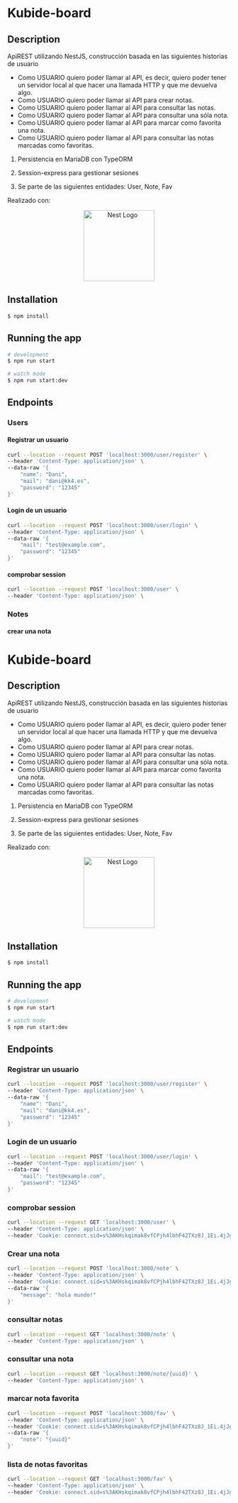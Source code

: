 # Kubide-board

## Description

ApiREST utilizando NestJS, construcción basada en las siguientes historias de usuario

- Como USUARIO quiero poder llamar al API, es decir, quiero poder tener un servidor local al que hacer una llamada HTTP y que me devuelva algo.
- Como USUARIO quiero poder llamar al API para crear notas.
- Como USUARIO quiero poder llamar al API para consultar las notas.
- Como USUARIO quiero poder llamar al API para consultar una sóla nota.
- Como USUARIO quiero poder llamar al API para marcar como favorita una nota.
- Como USUARIO quiero poder llamar al API para consultar las notas marcadas como favoritas.

1. Persistencia en MariaDB con TypeORM

2. Session-express para gestionar sesiones

3. Se parte de las siguientes entidades: User, Note, Fav

Realizado con:

<p align="center">
<a href="http://nestjs.com/" target="blank"><img src="https://nestjs.com/img/logo_text.svg" width="160" alt="Nest Logo" /></a>
</p>

## Installation

```bash
$ npm install
```

## Running the app

```bash
# development
$ npm run start

# watch mode
$ npm run start:dev

```

## Endpoints

### Users

#### Registrar un usuario

```bash
curl --location --request POST 'localhost:3000/user/register' \
--header 'Content-Type: application/json' \
--data-raw '{
    "name": "Dani",
    "mail": "dani@kk4.es",
    "password": "12345"
}'
```

#### Login de un usuario

```bash
curl --location --request POST 'localhost:3000/user/login' \
--header 'Content-Type: application/json' \
--data-raw '{
    "mail": "test@example.com",
    "password": "12345"
}'
```

#### comprobar session

```bash
curl --location --request POST 'localhost:3000/user' \
--header 'Content-Type: application/json' \
```

### Notes

#### crear una nota

# Kubide-board

## Description

ApiREST utilizando NestJS, construcción basada en las siguientes historias de usuario

- Como USUARIO quiero poder llamar al API, es decir, quiero poder tener un servidor local al que hacer una llamada HTTP y que me devuelva algo.
- Como USUARIO quiero poder llamar al API para crear notas.
- Como USUARIO quiero poder llamar al API para consultar las notas.
- Como USUARIO quiero poder llamar al API para consultar una sóla nota.
- Como USUARIO quiero poder llamar al API para marcar como favorita una nota.
- Como USUARIO quiero poder llamar al API para consultar las notas marcadas como favoritas.

1. Persistencia en MariaDB con TypeORM

2. Session-express para gestionar sesiones

3. Se parte de las siguientes entidades: User, Note, Fav

Realizado con:

<p align="center">
<a href="http://nestjs.com/" target="blank"><img src="https://nestjs.com/img/logo_text.svg" width="160" alt="Nest Logo" /></a>
</p>

## Installation

```bash
$ npm install
```

## Running the app

```bash
# development
$ npm run start

# watch mode
$ npm run start:dev

```

## Endpoints

### Registrar un usuario

```bash
curl --location --request POST 'localhost:3000/user/register' \
--header 'Content-Type: application/json' \
--data-raw '{
    "name": "Dani",
    "mail": "dani@kk4.es",
    "password": "12345"
}'
```

### Login de un usuario

```bash
curl --location --request POST 'localhost:3000/user/login' \
--header 'Content-Type: application/json' \
--data-raw '{
    "mail": "test@example.com",
    "password": "12345"
}'
```

### comprobar session

```bash
curl --location --request GET 'localhost:3000/user' \
--header 'Content-Type: application/json' \
--header 'Cookie: connect.sid=s%3AKHskqimak8vfCPjh4lbhF42TXz8J_1Ei.4jJgbnxtAOii7nAQyPhjINkFWwYFwvVktJ6ZBkMubCI'
```

### Crear una nota

```bash
curl --location --request POST 'localhost:3000/note' \
--header 'Content-Type: application/json' \
--header 'Cookie: connect.sid=s%3AKHskqimak8vfCPjh4lbhF42TXz8J_1Ei.4jJgbnxtAOii7nAQyPhjINkFWwYFwvVktJ6ZBkMubCI' \
--data-raw '{
    "message": "hola mundo!"
}'
```

### consultar notas

```bash
curl --location --request GET 'localhost:3000/note' \
--header 'Content-Type: application/json' \
```

### consultar una nota

```bash
curl --location --request GET 'localhost:3000/note/{uuid}' \
--header 'Content-Type: application/json' \
```

### marcar nota favorita

```bash
curl --location --request POST 'localhost:3000/fav' \
--header 'Content-Type: application/json' \
--header 'Cookie: connect.sid=s%3AKHskqimak8vfCPjh4lbhF42TXz8J_1Ei.4jJgbnxtAOii7nAQyPhjINkFWwYFwvVktJ6ZBkMubCI' \
--data-raw '{
    "note": "{uuid}"
}'
```

### lista de notas favoritas

```bash
curl --location --request GET 'localhost:3000/fav' \
--header 'Content-Type: application/json' \
--header 'Cookie: connect.sid=s%3AKHskqimak8vfCPjh4lbhF42TXz8J_1Ei.4jJgbnxtAOii7nAQyPhjINkFWwYFwvVktJ6ZBkMubCI' \
```
